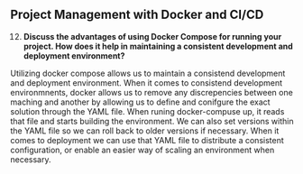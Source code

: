 ## Project Management with Docker and CI/CD

12. **Discuss the advantages of using Docker Compose for running your project. How does it help in maintaining a consistent development and deployment environment?**

Utilizing docker compose allows us to maintain a consistend development and deployment environment. When it comes to consistend development environmnents, docker allows us to remove any discrepencies between one maching and another by allowing us to define and conifgure the exact solution through the YAML file. When runing docker-compuse up, it reads that file and starts building the environment. We can also set versions within the YAML file so we can roll back to older versions if necessary. When it comes to deployment we can use that YAML file to distribute a consistent configuration, or enable an easier way of scaling an environment when necessary.  